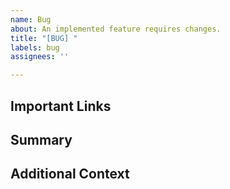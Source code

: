 ```yaml
---
name: Bug
about: An implemented feature requires changes.
title: "[BUG] "
labels: bug
assignees: ''

---
```


## Important Links


## Summary


## Additional Context

